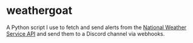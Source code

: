 # weathergoat

A Python script I use to fetch and send alerts from the [National Weather Service API](https://www.weather.gov/documentation/services-web-api) and send them to a Discord channel via webhooks.
